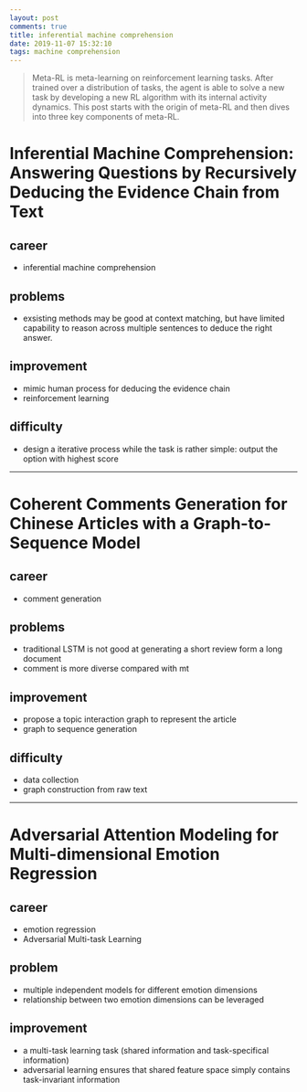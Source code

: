 ```yaml
---
layout: post
comments: true
title: inferential machine comprehension
date: 2019-11-07 15:32:10
tags: machine comprehension
---
```


> Meta-RL is meta-learning on reinforcement learning tasks. After trained over a distribution of tasks, the agent is able to solve a new task by developing a new RL algorithm with its internal activity dynamics. This post starts with the origin of meta-RL and then dives into three key components of meta-RL.

<!--more-->

# Inferential Machine Comprehension: Answering Questions by Recursively Deducing the Evidence Chain from Text

## career
- inferential machine comprehension

## problems
- exsisting methods may be good at context matching, but have limited capability to reason across multiple sentences to deduce the right answer.

## improvement
- mimic human process for deducing the evidence chain
- reinforcement learning

## difficulty
- design a iterative process while the task is rather simple: output the option with highest score

------

# Coherent Comments Generation for Chinese Articles with a Graph-to-Sequence Model

## career
- comment generation

## problems
- traditional LSTM is not good at generating a short review form a long document
- comment is more diverse compared with mt

## improvement
- propose a topic interaction graph to represent the article
- graph to sequence  generation

## difficulty
- data collection
- graph construction from raw text

----

# Adversarial Attention Modeling for Multi-dimensional Emotion Regression

## career
- emotion regression
- Adversarial Multi-task Learning 

## problem
-  multiple independent models for different emotion dimensions
-  relationship between two emotion dimensions can be leveraged

## improvement
- a multi-task learning task (shared information and task-specifical information)
- adversarial learning ensures that shared feature space simply contains task-invariant information






